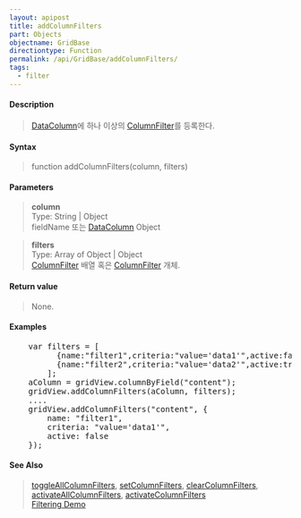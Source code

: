 ```yaml
---
layout: apipost
title: addColumnFilters
part: Objects
objectname: GridBase
directiontype: Function
permalink: /api/GridBase/addColumnFilters/
tags:
  - filter
---
```



#### Description

> [DataColumn](/api/types/DataColumn/)에 하나 이상의 [ColumnFilter](/api/types/ColumnFilter/)를 등록한다.  

#### Syntax

> function addColumnFilters(column, filters)  

#### Parameters

> **column**  
> Type: String \| Object  
> fieldName 또는 [DataColumn](/api/types/DataColumn/) Object  

> **filters**  
> Type: Array of Object \| Object  
> [ColumnFilter](/api/types/ColumnFilter/) 배열 혹은 [ColumnFilter](/api/types/ColumnFilter/) 개체.  


#### Return value

> None.  

#### Examples 

<pre class="prettyprint">
    var filters = [
          {name:"filter1",criteria:"value='data1'",active:false},
          {name:"filter2",criteria:"value='data2'",active:true}
        ];
    aColumn = gridView.columnByField("content");
    gridView.addColumnFilters(aColumn, filters);
    ....
    gridView.addColumnFilters("content", {
        name: "filter1",
        criteria: "value='data1'",
        active: false
    });
</pre>

#### See Also
> [toggleAllColumnFilters](/api/GridBase/toggleColumnFilters), [setColumnFilters](/api/GridBase/setColumnFilters), [clearColumnFilters](/api/GridBase/clearColumnFilters), [activateAllColumnFilters](/api/GridBase/activateAllColumnFilters), [activateColumnFilters](/api/GridBase/activateColumnFilters)  
> [Filtering Demo](http://demo.realgrid.com/Demo/ColumnFiltering)